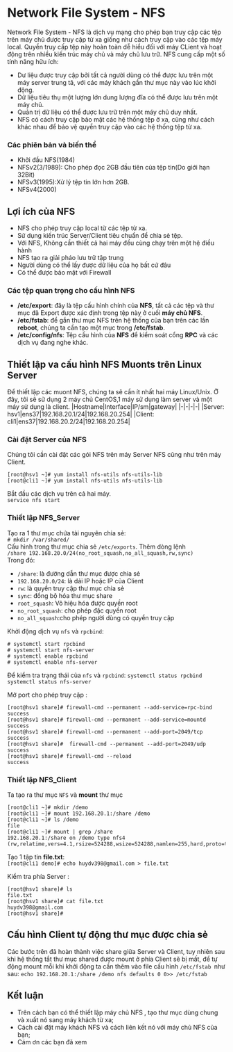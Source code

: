 # Network File System - NFS
Network File System - NFS là dịch vụ mạng cho phép bạn truy cập các tệp trên máy chủ được truy cập từ xa giống như cách truy cập vào các tệp máy local. Quyền truy cấp tệp này hoàn toàn dễ hiểu đối với máy CLient và hoạt động trên nhiều kiến trúc máy chủ và máy chủ lưu trữ.
NFS cung cấp một số tính năng hữu ích:
* Dư liệu được truy cập bởi tất cả người dùng có thể được lưu trên một máy server trung tâ, với các máy khách gắn thư mục này vào lúc khởi động.
* Dữ liệu tiêu thụ một lượng lớn dung lượng đĩa có thể được lưu trên một máy chủ.
* Quản trị dữ liệu có thể được lưu trữ trên một máy chủ duy nhất. 
* NFS có cách truy cập bảo mật các hệ thống tệp ở xa, cũng như cách khác nhau để bảo vệ quyền truy cập vào các hệ thống tệp từ xa.
### Các phiên bản và biến thể 
- Khởi đầu NFS(1984)
- NFSv2(3/1989): Cho phép đọc 2GB đầu tiên của tệp tin(Do giới hạn 32Bit)
- NFSv3(1995):Xử lý tệp tin lớn hơn 2GB.
- NFSv4(2000)
## Lợi ích của NFS 
* NFS cho phép truy cập local từ các tệp từ xa.
* Sử dụng kiến trúc Server/Client tiêu chuẩn để chia sẻ tệp.
* Với NFS, Không cần thiết cả hai máy đều cùng chạy trên một hệ điều hành
* NFS tạo ra giải pháo lưu trữ tập trung
* Người dùng có thể lấy được dữ liệu của họ bất cứ đâu
* Có thể được bảo mật với Firewall
### Các tệp quan trọng cho cấu hình NFS
* **/etc/export**: đây là tệp cấu hình chính của **NFS**, tất cả các tệp và thư mục đã Export được xác định trong tệp này ở cuối **máy chủ NFS**.
* **/etc/fstab**: để gắn thư mục NFS trên hệ thống của bạn trên các lần **reboot**, chúng ta cần tạo một mục trong **/etc/fstab**.
* **/etc/config/nfs**: Tệp cấu hình của **NFS** để kiểm soát cổng **RPC** và các dịch vụ đang nghe khác.
## Thiết lập va cấu hình NFS Muonts trên Linux Server 
Để thiết lập các muont NFS, chúng ta sẽ cần ít nhất hai máy Linux/Unix.
Ở đây, tôi sẽ sử dụng 2 máy chủ CentOS,1 máy sử dụng làm server và một máy sử dụng là client.
|Hostname|Interface|IP/sm|gateway|
|-|-|-|-|
|Server: hsv1|ens37|192.168.20.1/24|192.168.20.254|
|Client: cli1|ens37|192.168.20.2/24|192.168.20.254|
### Cài đặt Server của NFS
Chúng tôi cần cài đặt các gói NFS trên máy Server NFS cũng như trên máy Client.
```
[root@hsv1 ~]# yum install nfs-utils nfs-utils-lib
[root@cli1 ~]# yum install nfs-utils nfs-utils-lib
```
Bắt đầu các dịch vụ trên cả hai máy.<br>`service nfs start`
### Thiết lập NFS_Server 
Tạo ra 1 thư mục chứa tài nguyên chia sẻ:<br>`# mkdir /var/shared/`<br>
Cấu hình trong thư mục chia sẻ `/etc/exports`. Thêm dòng lệnh<br> `/share 192.168.20.0/24(no_root_squash,no_all_squash,rw,sync)` <br>Trong đó:
* `/share`: là đường dẫn thư mục được chia sẻ
* `192.168.20.0/24`: là dải IP hoặc IP của Client
* `rw`: là quyền truy cập thư mục chia sẻ
* `sync`: đồng bộ hóa thư mục share
* `root_squash`: Vô hiệu hóa được quyền root
* `no_root_squash`: cho phép đặc quyền root
* `no_all_squash`:cho phép người dùng có quyền truy cập

Khởi động dịch vụ `nfs` và `rpcbind`:
```
# systemctl start rpcbind
# systemctl start nfs-server
# systemctl enable rpcbind
# systemctl enable nfs-server
```
Để kiểm tra trạng thái của `nfs` và `rpcbind`:
`systemctl status rpcbind` <br> `systemctl status nfs-server` 

Mở port cho phép truy cập :
```
[root@hsv1 share]# firewall-cmd --permanent --add-service=rpc-bind
success
[root@hsv1 share]# firewall-cmd --permanent --add-service=mountd
success
[root@hsv1 share]# firewall-cmd --permanent --add-port=2049/tcp
success
[root@hsv1 share]#  firewall-cmd --permanent --add-port=2049/udp
success
[root@hsv1 share]# firewall-cmd --reload
success
```
### Thiết lập NFS_Client
Ta tạo ra thư mục `NFS` và **mount** thư mục
```
[root@cli1 ~]# mkdir /demo
[root@cli1 ~]# mount 192.168.20.1:/share /demo
[root@cli1 ~]# ls /demo
file
[root@cli1 ~]# mount | grep /share
192.168.20.1:/share on /demo type nfs4 (rw,relatime,vers=4.1,rsize=524288,wsize=524288,namlen=255,hard,proto=tcp,timeo=600,retrans=2,sec=sys,clientaddr=192.168.20.2,local_lock=none,addr=192.168.20.1)
```
Tạo 1 tập tin **file.txt**:<br>`[root@cli1 demo]# echo huydv398@gmail.com > file.txt`

Kiểm tra phía Server :
```
[root@hsv1 share]# ls
file.txt
[root@hsv1 share]# cat file.txt
huydv398@gmail.com
[root@hsv1 share]#
```
## Cấu hình Client tự động thư mục được chia sẻ
Các bước trên đã hoàn thành việc share giữa Server và Client, tuy nhiên sau khi hệ thống tắt thư mục shared được mount ở phía Client sẽ bị mất, để tự động mount mỗi khi khởi động ta cần thêm vào file cấu hình `/etc/fstab `như sau:
`echo 192.168.20.1:/share /demo nfs defaults 0 0>> /etc/fstab`
## Kết luận
* Trên cách bạn có thể thiết lập máy chủ NFS , tạo thư mục dùng chung và xuất nó sang máy khách từ xa;
* Cách cài đặt máy khách NFS và cách liên kết nó với máy chủ NFS của bạn;
* Cám ơn các bạn đã xem